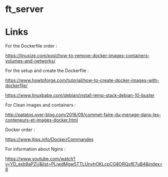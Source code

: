 # ft_server
 # Links 

 For the Dockerfile order :
 
 https://linuxize.com/post/how-to-remove-docker-images-containers-volumes-and-networks/
 
 For the setup and create the Dockerfile :
 
 https://www.howtoforge.com/tutorial/how-to-create-docker-images-with-dockerfile/
 
 https://www.linuxbabe.com/debian/install-lemp-stack-debian-10-buster
 
 For Clean images and containers :
 
 http://patatos.over-blog.com/2016/09/commet-faire-du-menage-dans-les-conteneurs-et-images-docker.html
 
 Docker order :
 
 https://www.jtips.info/Docker/Commandes
 
 For information about Nginx :
 
 https://www.youtube.com/watch?v=YD_exb9aPZU&list=PLjwdMgw5TTLUnvhOKLcpCG8ORQsfE7uB4&index=8
